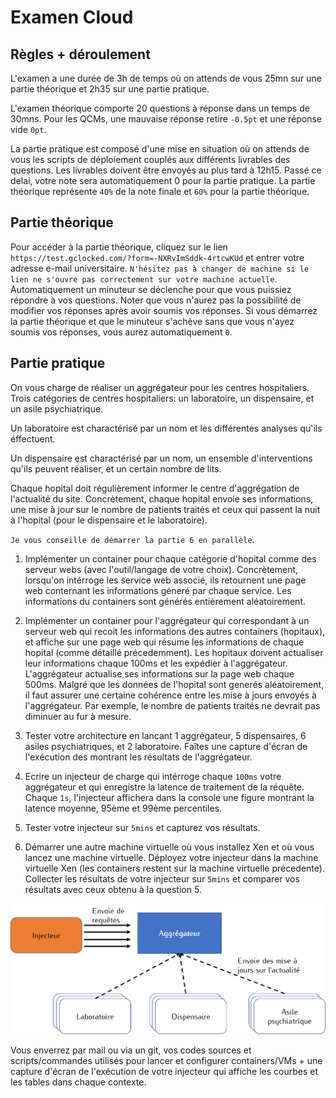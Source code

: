 # Examen Cloud

## Règles + déroulement

L'examen a une durée de 3h de temps où on attends de vous 25mn sur une partie théorique et 2h35 sur une partie pratique.

L'examen théorique comporte 20 questions à réponse dans un temps de 30mns. 
Pour les QCMs, une mauvaise réponse retire `-0.5pt` et une réponse vide `0pt`.

La partie pratique est composé d'une mise en situation où on attends de vous les scripts de déploiement couplés aux différents livrables des questions. Les livrables doivent être envoyés au plus tard à 12h15. Passé ce delai, votre note sera automatiquement 0 pour la partie pratique.
La partie théorique représente `40%` de la note finale et `60%` pour la partie théorique.

## Partie théorique

Pour accéder à la partie théorique, cliquez sur le lien `https://test.gclocked.com/?form=-NXRvImSddk-4rtcwKUd` et entrer votre adresse e-mail universitaire. 
`N'hésitez pas à changer de machine si le lien ne s'ouvre pas correctement sur votre machine actuelle`.
Automatiquement un minuteur se déclenche pour que vous puissiez répondre à vos questions.
Noter que vous n'aurez pas la possibilité de modifier vos réponses après avoir soumis vos réponses. 
Si vous démarrez la partie théorique et que le minuteur s'achève sans que vous n'ayez soumis vos réponses, vous aurez automatiquement `0`.

## Partie pratique 

On vous charge de réaliser un aggrégateur pour les centres hospitaliers.
Trois catégories de centres hospitaliers: un laboratoire, un dispensaire, et un asile psychiatrique.

Un laboratoire est charactérisé par un nom et les différentes analyses qu'ils éffectuent. 

Un dispensaire est charactérisé par un nom, un ensemble d'interventions qu'ils peuvent réaliser, et un certain nombre de lits.

Chaque hopital doit régulièrement informer le centre d'aggrégation de l'actualité du site. Concrètement, chaque hopital envoie ses informations, une mise à jour sur le nombre de patients traités et ceux qui passent la nuit à l'hopital (pour le dispensaire et le laboratoire).

`Je vous conseille de démarrer la partie 6 en parallèle`. 



1. Implémenter un container pour chaque catégorie d'hopital comme des serveur webs (avec l'outil/langage de votre choix). Concrètement, lorsqu'on intérroge les service web associé, ils retournent une page web conternant les informations géneré par chaque service. Les informations du containers sont générés entièrement aléatoirement. 

2. Implémenter un container pour l'aggrégateur qui correspondant à un serveur web qui recoit les informations des autres containers (hopitaux), et affiche sur une page web qui résume les informations de chaque hopital (comme détaillé précedemment). Les hopitaux doivent actualiser leur informations chaque 100ms et les expédier à l'aggrégateur. L'aggrégateur actualise ses informations sur la page web chaque 500ms. Malgré que les données de l'hopital sont generés aléatoirement, il faut assurer une certaine cohérence entre les mise à jours envoyés à l'aggrégateur. Par exemple, le nombre de patients traités ne devrait pas diminuer au fur à mesure. 

3. Tester votre architecture en lancant 1 aggrégateur, 5 dispensaires, 6 asiles psychiatriques, et 2 laboratoire. Faîtes une capture d'écran de l'exécution des montrant les résultats de l'aggrégateur.


4. Ecrire un injecteur de charge qui intérroge chaque `100ms` votre aggrégateur et qui enregistre la latence de traitement de la réquête.
Chaque `1s`, l'injecteur affichera dans la console une figure montrant la latence moyenne, 95ème et 99ème percentiles.

5. Tester votre injecteur sur `5mins` et capturez vos résultats.

6. Démarrer une autre machine virtuelle où vous installez Xen et où vous lancez une machine virtuelle. Déployez votre injecteur dans la machine virtuelle Xen (les containers restent sur la machine virtuelle précedente).
Collecter les résultats de votre injecteur sur `5mins` et comparer vos résultats avec ceux obtenu à la question 5.

![MedContainer](medContainer.png)

Vous enverrez par mail ou via un git, vos codes sources et scripts/commandes utilisés pour lancer et configurer containers/VMs + une capture d'écran de l'exécution de votre injecteur qui affiche les courbes et les tables dans chaque contexte.
